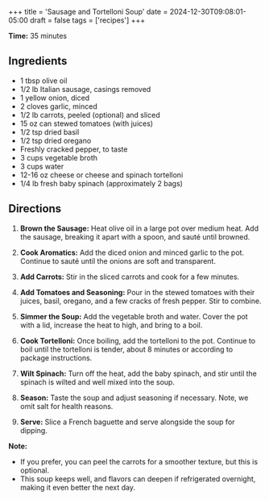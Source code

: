 +++
title = 'Sausage and Tortelloni Soup'
date = 2024-12-30T09:08:01-05:00
draft = false
tags = ['recipes']
+++

**Time:** 35 minutes

## Ingredients

- 1 tbsp olive oil
- 1/2 lb Italian sausage, casings removed
- 1 yellow onion, diced
- 2 cloves garlic, minced
- 1/2 lb carrots, peeled (optional) and sliced
- 15 oz can stewed tomatoes (with juices)
- 1/2 tsp dried basil
- 1/2 tsp dried oregano
- Freshly cracked pepper, to taste
- 3 cups vegetable broth
- 3 cups water
- 12-16 oz cheese or cheese and spinach tortelloni
- 1/4 lb fresh baby spinach (approximately 2 bags)

## Directions

1. **Brown the Sausage:** Heat olive oil in a large pot over medium heat. Add the sausage, breaking it apart with a spoon, and sauté until browned.

2. **Cook Aromatics:** Add the diced onion and minced garlic to the pot. Continue to sauté until the onions are soft and transparent.

3. **Add Carrots:** Stir in the sliced carrots and cook for a few minutes.

4. **Add Tomatoes and Seasoning:** Pour in the stewed tomatoes with their juices, basil, oregano, and a few cracks of fresh pepper. Stir to combine.

5. **Simmer the Soup:** Add the vegetable broth and water. Cover the pot with a lid, increase the heat to high, and bring to a boil.

6. **Cook Tortelloni:** Once boiling, add the tortelloni to the pot. Continue to boil until the tortelloni is tender, about 8 minutes or according to package instructions.

7. **Wilt Spinach:** Turn off the heat, add the baby spinach, and stir until the spinach is wilted and well mixed into the soup.

8. **Season:** Taste the soup and adjust seasoning if necessary. Note, we omit salt for health reasons.

9. **Serve:** Slice a French baguette and serve alongside the soup for dipping.

**Note:** 
- If you prefer, you can peel the carrots for a smoother texture, but this is optional.
- This soup keeps well, and flavors can deepen if refrigerated overnight, making it even better the next day.
